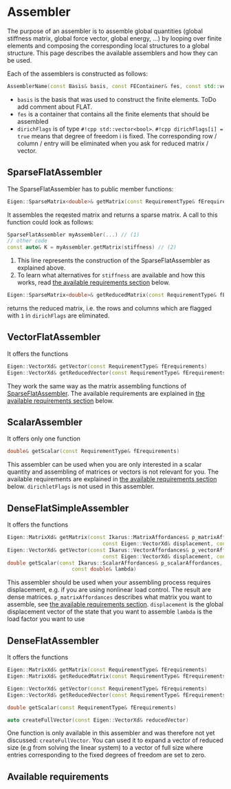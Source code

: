 # Assembler

The purpose of an assembler is to assemble global quantities (global stiffness matrix, global force vector, global energy, ...) 
by looping over finite elements and composing the corresponding local structures to a global structure. This page describes
the available assemblers and how they can be used.

Each of the assemblers is constructed as follows:
```cpp
AssemblerName(const Basis& basis, const FEContainer& fes, const std::vector<bool>& dirichFlags)
```

- `basis` is the basis that was used to construct the finite elements. ToDo add comment about FLAT.
- `fes` is a container that contains all the finite elements that should be assembled
- `dirichFlags` is of type `#!cpp std::vector<bool>`. `#!cpp dirichFlags[i] = true` means that degree of freedom i is fixed. 
    The corresponding row / column / entry will be eliminated when you ask for reduced matrix / vector. 

## SparseFlatAssembler
The SparseFlatAssembler has to public member functions:
```cpp
Eigen::SparseMatrix<double>& getMatrix(const RequirementType& fErequirements)
```
It assembles the reqested matrix and returns a sparse matrix. A call to this function could look as follows:
```cpp
SparseFlatAssembler myAssembler(...) // (1)
// other code
const auto& K = myAssembler.getMatrix(stiffness) // (2)
```

1. This line represents the construction of the SparseFlatAssembler as explained above.
2. To learn what alternatives for `stiffness` are available and how this works, read [the available requirements section](#available-requirements) below.

```cpp
Eigen::SparseMatrix<double>& getReducedMatrix(const RequirementType& fErequirements)
```
returns the reduced matrix, i.e. the rows and columns which are flagged with `1` in `dirichFlags` are eliminated. 

## VectorFlatAssembler
It offers the functions
```cpp
Eigen::VectorXd& getVector(const RequirementType& fErequirements)
Eigen::VectorXd& getReducedVector(const RequirementType& fErequirements)
```

They work the same way as the matrix assembling functions of [SparseFlatAssembler](#sparseflatassembler).
The available requirements are explained in [the available requirements section](#available-requirements) below.

## ScalarAssembler
It offers only one function
```cpp
double& getScalar(const RequirementType& fErequirements)
```
This assembler can be used when you are only interested in a scalar quantity 
and assembling of matrices or vectors is not relevant for you.
The available requirements are explained in [the available requirements section](#available-requirements) below.
`dirichletFlags` is not used in this assembler.

## DenseFlatSimpleAssembler
It offers the functions
```cpp
Eigen::MatrixXd& getMatrix(const Ikarus::MatrixAffordances& p_matrixAffordances,
                               const Eigen::VectorXd& displacement, const double& lambda) 
Eigen::VectorXd& getVector(const Ikarus::VectorAffordances& p_vectorAffordances,
                               const Eigen::VectorXd& displacement, const double& lambda)
double getScalar(const Ikarus::ScalarAffordances& p_scalarAffordances, const Eigen::VectorXd& displacement,
                     const double& lambda)
```
This assembler should be used when your assembling process requires displacement, e.g. if you are using nonlinear load control.
The result are dense matrices.
`p_matrixAffordances` describes what matrix you want to assemble, see [the available requirements section](#available-requirements).
`displacement` is the global displacement vector of the state that you want to assemble
`lambda` is the load factor you want to use


## DenseFlatAssembler
It offers the functions
```cpp
Eigen::MatrixXd& getMatrix(const RequirementType& fErequirements)
Eigen::MatrixXd& getReducedMatrix(const RequirementType& fErequirements)

Eigen::VectorXd& getVector(const RequirementType& fErequirements)
Eigen::VectorXd& getReducedVector(const RequirementType& fErequirements)

double getScalar(const RequirementType& fErequirements)

auto createFullVector(const Eigen::VectorXd& reducedVector)
```
One function is only available in this assembler and was therefore not yet discussed: `createFullVector`.
You can used it to expand a vector of reduced size (e.g from solving the linear system) to a vector of full size 
where entries corresponding to the fixed degrees of freedom are set to zero. 


## Available requirements

